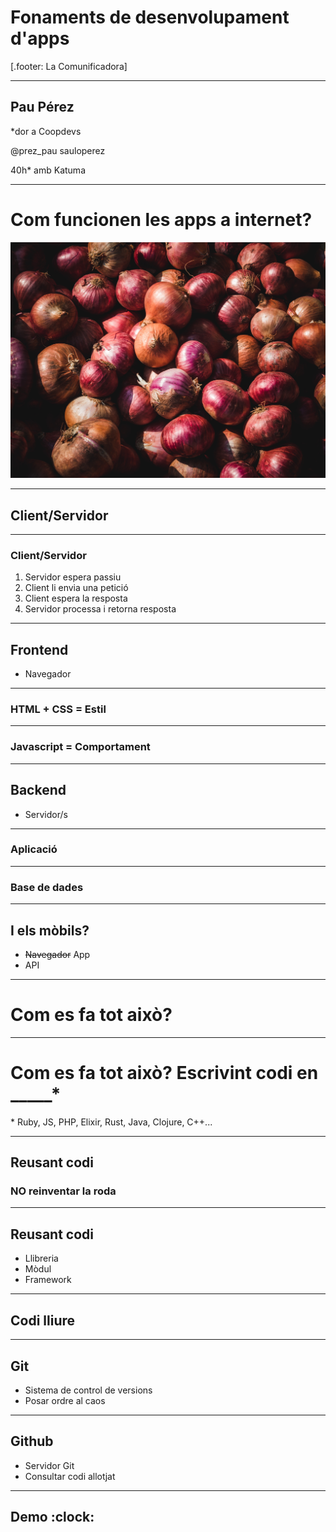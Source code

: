 # Fonaments de desenvolupament d'apps

[.footer: La Comunificadora]

---

## Pau Pérez

*dor a Coopdevs

@prez_pau
sauloperez

40h* amb Katuma

---

# Com funcionen les apps a internet?
![](images/cebes.jpg)

---

## Client/Servidor

---

### Client/Servidor

1. Servidor espera passiu
2. Client li envia una petició
3. Client espera la resposta
4. Servidor processa i retorna resposta

---

## Frontend

* Navegador

---

### HTML + CSS = Estil

---

### Javascript = Comportament

---

## Backend

* Servidor/s

---

### Aplicació

---

### Base de dades

---

## I els mòbils?

* ~~Navegador~~ App
* API

---

# Com es fa tot això?

---

# Com es fa tot això? Escrivint codi en _____*

\* Ruby, JS, PHP, Elixir, Rust, Java, Clojure, C++...

---

## Reusant codi

### NO reinventar la roda

---

## Reusant codi

* Llibreria
* Mòdul
* Framework

---

## Codi lliure

---

## Git

* Sistema de control de versions
* Posar ordre al caos

---

## Github

* Servidor Git
* Consultar codi allotjat

---

## Demo :clock:

